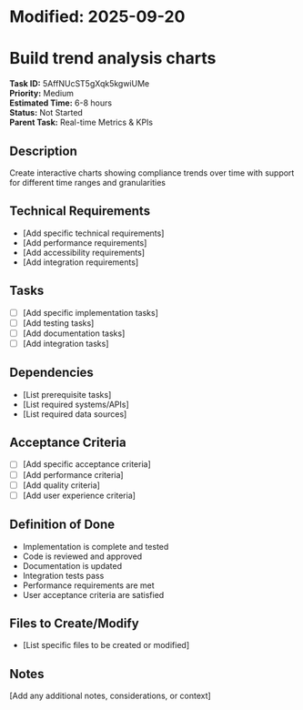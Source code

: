 # Modified: 2025-09-20

# Build trend analysis charts

**Task ID:** 5AffNUcST5gXqk5kgwiUMe  
**Priority:** Medium  
**Estimated Time:** 6-8 hours  
**Status:** Not Started  
**Parent Task:** Real-time Metrics & KPIs

## Description
Create interactive charts showing compliance trends over time with support for different time ranges and granularities

## Technical Requirements
- [Add specific technical requirements]
- [Add performance requirements]
- [Add accessibility requirements]
- [Add integration requirements]

## Tasks
- [ ] [Add specific implementation tasks]
- [ ] [Add testing tasks]
- [ ] [Add documentation tasks]
- [ ] [Add integration tasks]

## Dependencies
- [List prerequisite tasks]
- [List required systems/APIs]
- [List required data sources]

## Acceptance Criteria
- [ ] [Add specific acceptance criteria]
- [ ] [Add performance criteria]
- [ ] [Add quality criteria]
- [ ] [Add user experience criteria]

## Definition of Done
- Implementation is complete and tested
- Code is reviewed and approved
- Documentation is updated
- Integration tests pass
- Performance requirements are met
- User acceptance criteria are satisfied

## Files to Create/Modify
- [List specific files to be created or modified]

## Notes
[Add any additional notes, considerations, or context]
